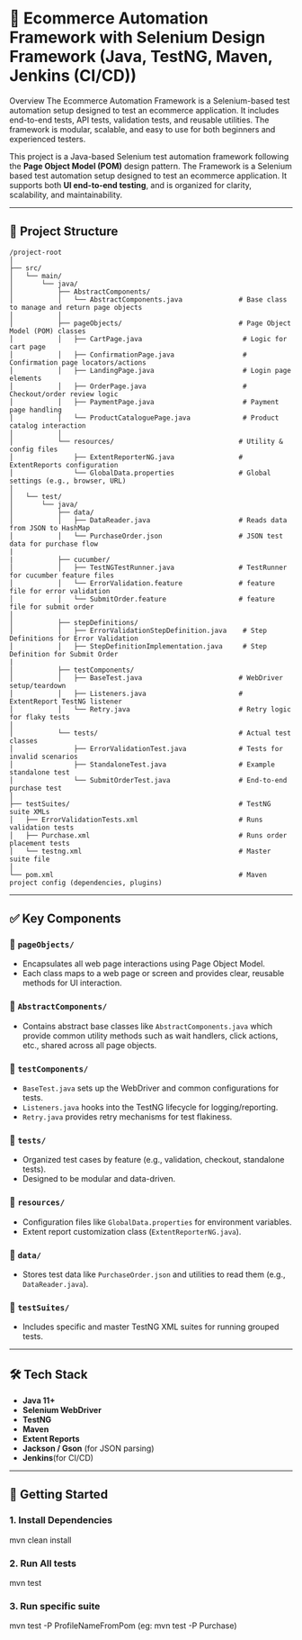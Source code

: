 # 🧪 Ecommerce Automation Framework with Selenium Design Framework (Java, TestNG, Maven, Jenkins (CI/CD))


Overview
The Ecommerce Automation Framework is a Selenium-based test automation setup designed to test an ecommerce application. It includes end-to-end tests, API tests, validation tests, and reusable utilities. The framework is modular, scalable, and easy to use for both beginners and experienced testers.

This project is a Java-based Selenium test automation framework following the **Page Object Model (POM)** design pattern. The Framework is a Selenium based test automation setup designed to test an ecommerce application. It supports both **UI end-to-end testing**, and is organized for clarity, scalability, and maintainability.

---

## 📁 Project Structure

```text
/project-root
│
├── src/
│   └── main/
│       └── java/
│           ├── AbstractComponents/
│           │   └── AbstractComponents.java              # Base class to manage and return page objects
│           │
│           ├── pageObjects/                             # Page Object Model (POM) classes
│           │   ├── CartPage.java                         # Logic for cart page
│           │   ├── ConfirmationPage.java                 # Confirmation page locators/actions
│           │   ├── LandingPage.java                      # Login page elements
│           │   ├── OrderPage.java                        # Checkout/order review logic
│           │   ├── PaymentPage.java                      # Payment page handling
│           │   └── ProductCataloguePage.java             # Product catalog interaction
│           │
│           └── resources/                               # Utility & config files
│               ├── ExtentReporterNG.java                # ExtentReports configuration
│               └── GlobalData.properties                # Global settings (e.g., browser, URL)
│
│   └── test/
│       └── java/
│           ├── data/
│           │   ├── DataReader.java                      # Reads data from JSON to HashMap
│           │   └── PurchaseOrder.json                   # JSON test data for purchase flow
|
|           ├── cucumber/
│           │   ├── TestNGTestRunner.java                # TestRunner for cucumber feature files
│           │   └── ErrorValidation.feature              # feature file for error validation
│           │   └── SubmitOrder.feature                  # feature file for submit order
│
│           ├── stepDefinitions/
│           │   ├── ErrorValidationStepDefinition.java    # Step Definitions for Error Validation
│           │   ├── StepDefinitionImplementation.java     # Step Definition for Submit Order
|
│           ├── testComponents/
│           │   ├── BaseTest.java                        # WebDriver setup/teardown
│           │   ├── Listeners.java                       # ExtentReport TestNG listener
│           │   └── Retry.java                           # Retry logic for flaky tests
│
│           └── tests/                                   # Actual test classes
│               ├── ErrorValidationTest.java             # Tests for invalid scenarios
│               ├── StandaloneTest.java                  # Example standalone test
│               └── SubmitOrderTest.java                 # End-to-end purchase test
│
├── testSuites/                                          # TestNG suite XMLs
│   ├── ErrorValidationTests.xml                         # Runs validation tests
│   ├── Purchase.xml                                     # Runs order placement tests
│   └── testng.xml                                       # Master suite file
│
└── pom.xml                                              # Maven project config (dependencies, plugins)
```

---

## ✅ Key Components

### 🔹 `pageObjects/`
- Encapsulates all web page interactions using Page Object Model.
- Each class maps to a web page or screen and provides clear, reusable methods for UI interaction.

### 🔹 `AbstractComponents/`
- Contains abstract base classes like `AbstractComponents.java` which provide common utility methods such as wait handlers, click actions, etc., shared across all page objects.

### 🔹 `testComponents/`
- `BaseTest.java` sets up the WebDriver and common configurations for tests.
- `Listeners.java` hooks into the TestNG lifecycle for logging/reporting.
- `Retry.java` provides retry mechanisms for test flakiness.

### 🔹 `tests/`
- Organized test cases by feature (e.g., validation, checkout, standalone tests).
- Designed to be modular and data-driven.

### 🔹 `resources/`
- Configuration files like `GlobalData.properties` for environment variables.
- Extent report customization class (`ExtentReporterNG.java`).

### 🔹 `data/`
- Stores test data like `PurchaseOrder.json` and utilities to read them (e.g., `DataReader.java`).

### 🔹 `testSuites/`
- Includes specific and master TestNG XML suites for running grouped tests.

---

## 🛠 Tech Stack

- **Java 11+**
- **Selenium WebDriver**
- **TestNG**
- **Maven**
- **Extent Reports**
- **Jackson / Gson** (for JSON parsing)
- **Jenkins**(for CI/CD)

---

## 🚀 Getting Started

### 1. Install Dependencies
mvn clean install

### 2. Run All tests
mvn test

### 3. Run specific suite
mvn test -P ProfileNameFromPom (eg: mvn test -P Purchase)
